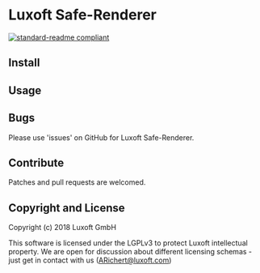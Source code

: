 # Luxoft Safe-Renderer

[![standard-readme compliant](https://img.shields.io/badge/readme%20style-standard-brightgreen.svg?style=flat-square)](https://github.com/RichardLitt/standard-readme)

## Install

## Usage

## Bugs
Please use 'issues' on GitHub for Luxoft Safe-Renderer.

## Contribute
Patches and pull requests are welcomed.

## Copyright and License
Copyright (c) 2018 Luxoft GmbH

This software is licensed under the LGPLv3 to protect Luxoft
intellectual property. We are open for discussion about different licensing schemas - just get in contact with us (ARichert@luxoft.com)
